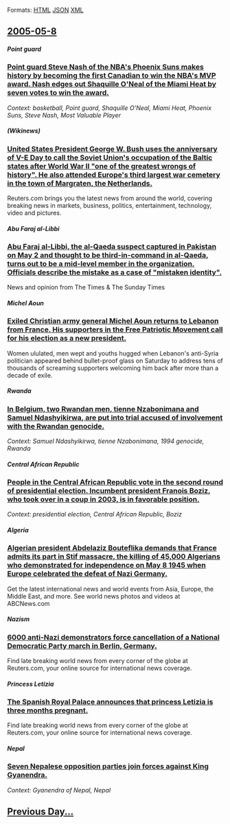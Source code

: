 
Formats: [HTML](2005/05/8/index.html)  [JSON](2005/05/8/index.json)  [XML](2005/05/8/index.xml)  

## [2005-05-8](/news/2005/05/8/index.md)

##### Point guard
### [ Point guard Steve Nash of the NBA's Phoenix Suns makes history by becoming the first Canadian to win the NBA's MVP award. Nash edges out Shaquille O'Neal of the Miami Heat by seven votes to win the award. ](/news/2005/05/8/point-guard-steve-nash-of-the-nba-s-phoenix-suns-makes-history-by-becoming-the-first-canadian-to-win-the-nba-s-mvp-award-nash-edges-out-sh.md)
_Context: basketball, Point guard, Shaquille O'Neal, Miami Heat, Phoenix Suns, Steve Nash, Most Valuable Player_

##### (Wikinews)
### [ United States President George W. Bush uses the anniversary of V-E Day to call the Soviet Union's occupation of the Baltic states after World War II "one of the greatest wrongs of history". He also attended Europe's third largest war cemetery in the town of Margraten, the Netherlands. ](/news/2005/05/8/united-states-president-george-w-bush-uses-the-anniversary-of-v-e-day-to-call-the-soviet-union-s-occupation-of-the-baltic-states-after-wor.md)
Reuters.com brings you the latest news from around the world, covering breaking news in markets, business, politics, entertainment, technology, video and pictures.

##### Abu Faraj al-Libbi
### [ Abu Faraj al-Libbi, the al-Qaeda suspect captured in Pakistan on May 2 and thought to be third-in-command in al-Qaeda, turns out to be a mid-level member in the organization. Officials describe the mistake as a case of "mistaken identity". ](/news/2005/05/8/abu-faraj-al-libbi-the-al-qaeda-suspect-captured-in-pakistan-on-may-2-and-thought-to-be-third-in-command-in-al-qaeda-turns-out-to-be-a-mi.md)
News and opinion from The Times &amp; The Sunday Times

##### Michel Aoun
### [ Exiled Christian army general Michel Aoun returns to Lebanon from France. His supporters in the Free Patriotic Movement call for his election as a new president. ](/news/2005/05/8/exiled-christian-army-general-michel-aoun-returns-to-lebanon-from-france-his-supporters-in-the-free-patriotic-movement-call-for-his-electi.md)
Women ululated, men wept and youths hugged when Lebanon&#39;s anti-Syria politician appeared behind bullet-proof glass on Saturday to address tens of thousands of screaming supporters welcoming him back after more than a decade of exile.

##### Rwanda
### [ In Belgium, two Rwandan men, tienne Nzabonimana and Samuel Ndashyikirwa, are put into trial accused of involvement with the Rwandan genocide. ](/news/2005/05/8/in-belgium-two-rwandan-men-etienne-nzabonimana-and-samuel-ndashyikirwa-are-put-into-trial-accused-of-involvement-with-the-rwandan-genoci.md)
_Context: Samuel Ndashyikirwa, tienne Nzabonimana, 1994 genocide, Rwanda_

##### Central African Republic
### [ People in the Central African Republic vote in the second round of presidential election. Incumbent president Franois Boziz, who took over in a coup in 2003, is in favorable position. ](/news/2005/05/8/people-in-the-central-african-republic-vote-in-the-second-round-of-presidential-election-incumbent-president-francois-bozize-who-took-ove.md)
_Context: presidential election, Central African Republic, Boziz_

##### Algeria
### [ Algerian president Abdelaziz Bouteflika demands that France admits its part in Stif massacre, the killing of 45,000 Algerians who demonstrated for independence on May 8 1945 when Europe celebrated the defeat of Nazi Germany. ](/news/2005/05/8/algerian-president-abdelaziz-bouteflika-demands-that-france-admits-its-part-in-setif-massacre-the-killing-of-45-000-algerians-who-demonstr.md)
Get the latest international news and world events from Asia, Europe, the Middle East, and more. See world news photos and videos at ABCNews.com

##### Nazism
### [ 6000 anti-Nazi demonstrators force cancellation of a National Democratic Party march in Berlin, Germany. ](/news/2005/05/8/6000-anti-nazi-demonstrators-force-cancellation-of-a-national-democratic-party-march-in-berlin-germany.md)
Find late breaking world news from every corner of the globe at Reuters.com, your online source for international news coverage.

##### Princess Letizia
### [ The Spanish Royal Palace announces that princess Letizia is three months pregnant. ](/news/2005/05/8/the-spanish-royal-palace-announces-that-princess-letizia-is-three-months-pregnant.md)
Find late breaking world news from every corner of the globe at Reuters.com, your online source for international news coverage.

##### Nepal
### [ Seven Nepalese opposition parties join forces against King Gyanendra. ](/news/2005/05/8/seven-nepalese-opposition-parties-join-forces-against-king-gyanendra.md)
_Context: Gyanendra of Nepal, Nepal_

## [Previous Day...](/news/2005/05/7/index.md)

